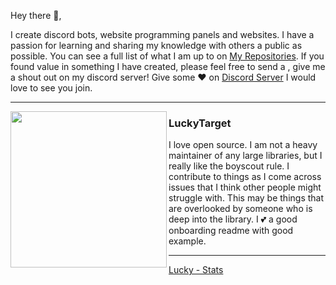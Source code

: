 Hey there 👋,

I create discord bots, website programming panels and websites.  I have a passion for learning and sharing my knowledge with others a public as possible.  You can see a full list of what I am up to on [My Repositories](https://github.com/LuckyTarget?tab=repositories).  If you found value in something I have created, please feel free to send a , give me a shout out on my discord server! Give some ♥ on [Discord Server](https://discord.gg/sQQFSnQhdt) I would love to see you join.


 ---
 
 <p>
  <img width="250" align='left' src="https://imgur.com/y73DUze.png?raw=false">
</p>
 
### LuckyTarget

I love open source.  I am not a heavy maintainer of any large libraries, but I really like the boyscout rule.  I contribute to things as I come across issues that I think other people might struggle with.  This may be things that are overlooked by someone who is deep into the library.  I 💕 a good onboarding readme with good example.

 ---
[Lucky - Stats](https://github-readme-stats.vercel.app/api/top-langs/?username=luckytarget&langs_count=10&layout=compact&theme=highcontrast&show_icons=true&count_private=true&text_color=00ff00&hide_border=true&custom_title=LuckyTarget%27s%20Most%20Used%20Languages%3A)
